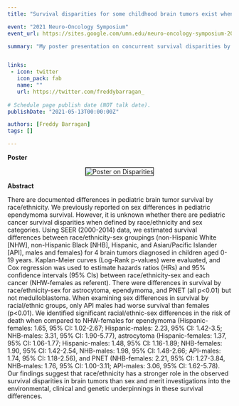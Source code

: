 ```yaml
---
title: "Survival disparities for some childhood brain tumors exist when defined by race/ethnicity and sex"

event: "2021 Neuro-Oncology Symposium"
event_url: https://sites.google.com/umn.edu/neuro-oncology-symposium-2021/home

summary: "My poster presentation on concurrent survival disparities by race/ethnicity and sex in pediatric brain tumors for the 5th Neuro-Oncology Symposium at the University of Minnesota."


links:
 - icon: twitter
   icon_pack: fab
   name: ""
   url: https://twitter.com/freddybarragan_
   
# Schedule page publish date (NOT talk date).
publishDate: "2021-05-13T00:00:00Z"

authors: [Freddy Barragan]
tags: []

---
```


**Poster**

<center>

<img style="border:1px solid black;" src="https://freddybarragan.netlify.app/media/barragan_neuroonc_poster.png"  alt="Poster on Disparities" />

</center>

**Abstract**

There are documented differences in pediatric brain tumor survival by race/ethnicity. We previously reported on sex differences in pediatric ependymoma survival. However, it is unknown whether there are pediatric cancer survival disparities when defined by race/ethnicity and sex categories. Using SEER (2000-2014) data, we estimated survival differences between race/ethnicity-sex groupings (non-Hispanic White [NHW], non-Hispanic Black [NHB], Hispanic, and Asian/Pacific Islander [API], males and females) for 4 brain tumors diagnosed in children aged 0-19 years. Kaplan-Meier curves (Log-Rank p-values) were evaluated, and Cox regression was used to estimate hazards ratios (HRs) and 95\% confidence intervals (95\% CIs) between race/ethnicity-sex and each cancer (NHW-females as referent). There were differences in survival by race/ethnicity-sex for astrocytoma, ependymoma, and PNET (all p<0.01) but not medulloblastoma. When examining sex differences in survival by racial/ethnic groups, only API males had worse survival than females (p<0.01). We identified significant racial/ethnic-sex differences in the risk of death when compared to NHW-females for ependymoma (Hispanic-females: 1.65, 95\% CI: 1.02-2.67; Hispanic-males: 2.23, 95\% CI: 1.42-3.5; NHB-males: 3.31, 95\% CI: 1.90-5.77), astrocytoma (Hispanic-females: 1.37, 95\% CI: 1.06-1.77; Hispanic-males: 1.48, 95\% CI: 1.16-1.89; NHB-females: 1.90, 95\% CI: 1.42-2.54, NHB-males: 1.98, 95\% CI: 1.48-2.66; API-males: 1.74, 95\% CI: 1.18-2.56), and PNET (NHB-females: 2.21, 95\% CI: 1.27-3.84, NHB-males: 1.76, 95\% CI: 1.00-3.11; API-males: 3.06, 95\% CI: 1.62-5.78). Our findings suggest that race/ethnicity has a stronger role in the observed survival disparities in brain tumors than sex and merit investigations into the environmental, clinical and genetic underpinnings in these survival differences.